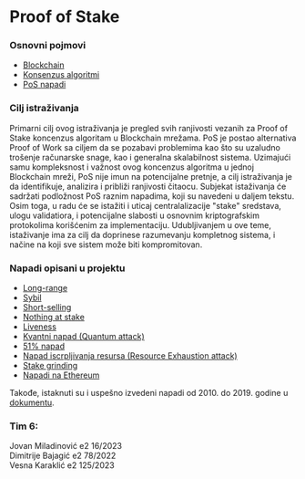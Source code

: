 # Proof of Stake

### Osnovni pojmovi

- [Blockchain](/osnovni-pojmovi/blockchain.md)
- [Konsenzus algoritmi](/osnovni-pojmovi/konsenzus-algoritmi.md)
- [PoS napadi](/osnovni-pojmovi/pos-napadi.md)

### Cilj istraživanja

Primarni cilj ovog istraživanja je pregled svih ranjivosti vezanih za Proof of Stake koncenzus algoritam u Blockchain mrežama.
PoS je postao alternativa Proof of Work sa ciljem da se pozabavi problemima kao što su uzaludno trošenje računarske snage, kao i generalna skalabilnost sistema.
Uzimajući samu kompleksnost i važnost ovog koncenzus algoritma u jednoj Blockchain mreži, PoS nije imun na potencijalne pretnje, a cilj istraživanja je da identifikuje, analizira i približi ranjivosti čitaocu. Subjekat istaživanja će sadržati podložnost PoS raznim napadima, koji su navedeni u daljem tekstu. Osim toga, u radu će se istažiti i uticaj centralalizacije "stake" sredstava, ulogu validatiora, i potencijalne slabosti u osnovnim kriptografskim protokolima korišćenim za implementaciju. Udubljivanjem u ove teme, istaživanje ima za cilj da doprinese razumevanju kompletnog sistema, i načine na koji sve sistem može biti kompromitovan.

### Napadi opisani u projektu

- [Long-range](/napadi/Long-range%20napadi.md)
- [Sybil](/napadi/sybil.md)
- [Short-selling](/napadi/short-selling-napad.md)
- [Nothing at stake](/napadi/nothing-at-stake.md)
- [Liveness](/napadi/liveness-attack.md)
- [Kvantni napad (Quantum attack)](/napadi/kvantni-napad.md)
- [51% napad](/napadi/51%25-napad.md)
- [Napad iscrpljivanja resursa (Resource Exhaustion attack)](/napadi/napadi-iscrpljivanja-resursa.md)
- [Stake grinding](/napadi/stake-grinding.md)
- [Napadi na Ethereum](/napadi/napadi-na-Ethereum.md)

Takođe, istaknuti su i uspešno izvedeni napadi od 2010. do 2019. godine u [dokumentu](/napadi/uspesni_napadi.md).

### Tim 6:<br/>

Jovan Miladinović e2 16/2023<br/>
Dimitrije Bajagić e2 78/2022<br/>
Vesna Karaklić e2 125/2023
